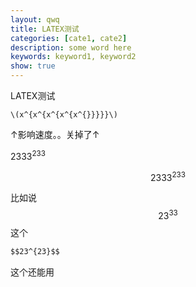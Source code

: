 ```yaml
---
layout: qwq
title: LATEX测试
categories: [cate1, cate2]
description: some word here
keywords: keyword1, keyword2
show: true
---
```


LATEX测试

`\(x^{x^{x^{x^{x^{}}}}}\)`

↑影响速度。。关掉了↑

 $2333^{233}$

$$2333^{233}$$

比如说 $$23^{33}$$这个

```markdown
$$23^{23}$$
```

这个还能用